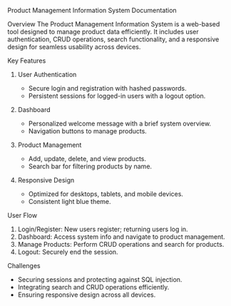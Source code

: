 Product Management Information System Documentation

Overview
The Product Management Information System is a web-based tool designed to manage product data efficiently. It includes user authentication, CRUD operations, search functionality, and a responsive design for seamless usability across devices.

Key Features
1. User Authentication
   - Secure login and registration with hashed passwords.  
   - Persistent sessions for logged-in users with a logout option.

2. Dashboard
   - Personalized welcome message with a brief system overview.  
   - Navigation buttons to manage products.

3. Product Management 
   - Add, update, delete, and view products.  
   - Search bar for filtering products by name.  

4. Responsive Design 
   - Optimized for desktops, tablets, and mobile devices.  
   - Consistent light blue theme.

User Flow
1. Login/Register: New users register; returning users log in.  
2. Dashboard: Access system info and navigate to product management.  
3. Manage Products: Perform CRUD operations and search for products.  
4. Logout: Securely end the session.


Challenges
- Securing sessions and protecting against SQL injection.  
- Integrating search and CRUD operations efficiently.  
- Ensuring responsive design across all devices.
